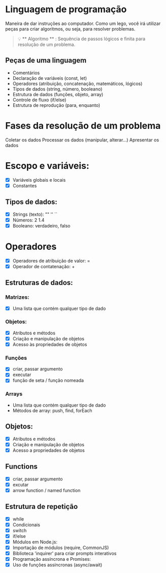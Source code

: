# Linguagem de programação

Maneira de dar instruções ao computador.
Como um lego, você irá utilizar peças para criar algoritmos, ou seja, para resolver problemas.

> 💡 ** Algoritmo ** : Sequência de passos lógicos e finita para resolução de um problema.
## Peças de uma linguagem

- Comentários
- Declaração de variáveis ​​(const, let)
- Operadores (atribuição, concatenação, matemáticos, lógicos)
- Tipos de dados (string, número, booleano)
- Estrutura de dados (funções, objeto, array)
- Controle de fluxo (if/else)
- Estrutura de reprodução (para, enquanto)

# Fases da resolução de um problema

Coletar os dados
Processar os dados (manipular, alterar...)
Apresentar os dados

# Escopo e variáveis:

-  [x] Variáveis ​​globais e locais
-  [x] Constantes

## Tipos de dados:

-  [x] Strings (texto): "" '' ``
-  [x] Números: 2 1.4
-  [x] Booleano: verdadeiro, falso

# Operadores

-  [x] Operadores de atribuição de valor: =
-  [x] Operador de contatenação: +

## Estruturas de dados:

### Matrizes: 

-  [x] Uma lista que contém qualquer tipo de dado

### Objetos:

-  [x] Atributos e métodos
-  [x] Criação e manipulação de objetos
-  [x] Acesso às propriedades de objetos

### Funções

-  [x] criar, passar argumento
-  [x] executar
-  [x] função de seta / função nomeada

### Arrays

- Uma lista que contém qualquer tipo de dado
- Métodos de array: push, find, forEach

## Objetos:

- [x] Atributos e métodos
- [x] Criação e manipulação de objetos
- [x] Acesso a propriedades de objetos

## Functions
- [x] criar, passar argumento
- [x] excutar
- [x] arrow function / named function

## Estrutura de repetição
- [x] while
- [x] Condicionais
- [x] switch
- [x] if/else
- [x] Módulos em Node.js:
- [x] Importação de módulos (require, CommonJS)
- [x] Biblioteca 'inquirer' para criar prompts interativos
- [x] Programação assíncrona e Promises:
- [x] Uso de funções assíncronas (async/await)
